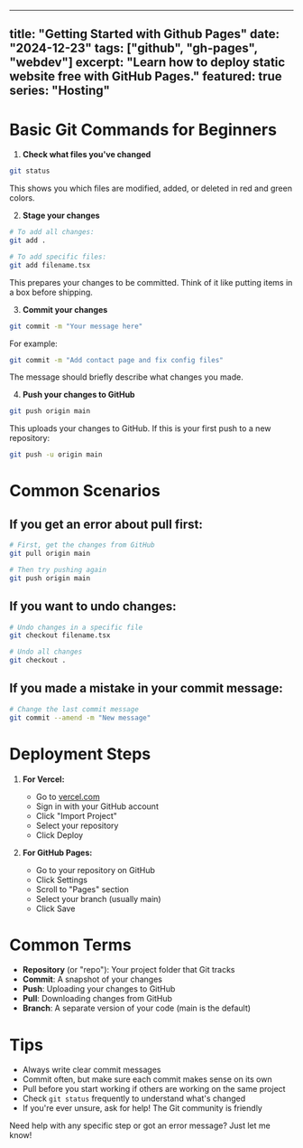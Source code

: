 
---
title: "Getting Started with Github Pages"
date: "2024-12-23"
tags: ["github", "gh-pages", "webdev"]
excerpt: "Learn how to deploy static website free with GitHub Pages."
featured: true
series: "Hosting"
---


# Basic Git Commands for Beginners

1. **Check what files you've changed**
```bash
git status
```
This shows you which files are modified, added, or deleted in red and green colors.

2. **Stage your changes**
```bash
# To add all changes:
git add .

# To add specific files:
git add filename.tsx
```
This prepares your changes to be committed. Think of it like putting items in a box before shipping.

3. **Commit your changes**
```bash
git commit -m "Your message here"
```
For example:
```bash
git commit -m "Add contact page and fix config files"
```
The message should briefly describe what changes you made.

4. **Push your changes to GitHub**
```bash
git push origin main
```
This uploads your changes to GitHub. If this is your first push to a new repository:
```bash
git push -u origin main
```

# Common Scenarios

## If you get an error about pull first:
```bash
# First, get the changes from GitHub
git pull origin main

# Then try pushing again
git push origin main
```

## If you want to undo changes:
```bash
# Undo changes in a specific file
git checkout filename.tsx

# Undo all changes
git checkout .
```

## If you made a mistake in your commit message:
```bash
# Change the last commit message
git commit --amend -m "New message"
```

# Deployment Steps

1. **For Vercel:**
    - Go to [vercel.com](https://vercel.com)
    - Sign in with your GitHub account
    - Click "Import Project"
    - Select your repository
    - Click Deploy

2. **For GitHub Pages:**
    - Go to your repository on GitHub
    - Click Settings
    - Scroll to "Pages" section
    - Select your branch (usually main)
    - Click Save

# Common Terms
- **Repository** (or "repo"): Your project folder that Git tracks
- **Commit**: A snapshot of your changes
- **Push**: Uploading your changes to GitHub
- **Pull**: Downloading changes from GitHub
- **Branch**: A separate version of your code (main is the default)

# Tips
- Always write clear commit messages
- Commit often, but make sure each commit makes sense on its own
- Pull before you start working if others are working on the same project
- Check `git status` frequently to understand what's changed
- If you're ever unsure, ask for help! The Git community is friendly

Need help with any specific step or got an error message? Just let me know!